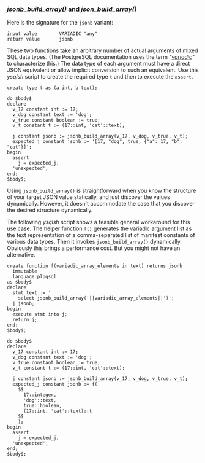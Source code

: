 




### _jsonb_build_array()_ and _json_build_array()_

Here is the signature for the `jsonb` variant:

```
input value        VARIADIC "any"
return value       jsonb
```

These two functions take an arbitrary number of actual arguments of mixed SQL data types. (The PostgreSQL documentation uses the term _"[variadic](https://en.wikipedia.org/wiki/Variadic_function)"_ to characterize this.) The data type of each argument must have a direct JSON equivalent or allow implicit conversion to such an equivalent. Use this _ysqlsh_ script to create the required type `t` and then to execute the `assert`.

```postgresql
create type t as (a int, b text);

do $body$
declare
  v_17 constant int := 17;
  v_dog constant text := 'dog';
  v_true constant boolean := true;
  v_t constant t := (17::int, 'cat'::text);

  j constant jsonb := jsonb_build_array(v_17, v_dog, v_true, v_t);
  expected_j constant jsonb := '[17, "dog", true, {"a": 17, "b": "cat"}]';
begin
  assert
    j = expected_j,
  'unexpected';
end;
$body$;
```

Using `jsonb_build_array()` is straightforward when you know the structure of your target JSON value statically, and just discover the values dynamically. However, it doesn't accommodate the case that you discover the desired structure dynamically.

The following _ysqlsh_ script shows a feasible general workaround for this use case. The helper function `f()` generates the variadic argument list as the text representation of a comma-separated list of manifest constants of various data types. Then it invokes `jsonb_build_array()` dynamically. Obviously this brings a performance cost. But you might not have an alternative.

```postgresql
create function f(variadic_array_elements in text) returns jsonb
  immutable
  language plpgsql
as $body$
declare
  stmt text := '
    select jsonb_build_array('||variadic_array_elements||')';
  j jsonb;
begin
  execute stmt into j;
  return j;
end;
$body$;

do $body$
declare
  v_17 constant int := 17;
  v_dog constant text := 'dog';
  v_true constant boolean := true;
  v_t constant t := (17::int, 'cat'::text);

  j constant jsonb := jsonb_build_array(v_17, v_dog, v_true, v_t);
  expected_j constant jsonb := f(
    $$
      17::integer,
      'dog'::text,
      true::boolean,
      (17::int, 'cat'::text)::t
    $$
    );
begin
  assert
    j = expected_j,
  'unexpected';
end;
$body$;
```
